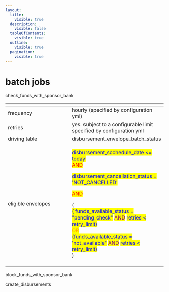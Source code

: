 ```yaml
---
layout:
  title:
    visible: true
  description:
    visible: false
  tableOfContents:
    visible: true
  outline:
    visible: true
  pagination:
    visible: true
---
```


# batch jobs

check\_funds\_with\_sponsor\_bank

<table><thead><tr><th width="235"></th><th></th></tr></thead><tbody><tr><td>frequency</td><td>hourly (specified by configuration yml)</td></tr><tr><td>retries</td><td>yes. subject to a configurable limit specified by configuration yml</td></tr><tr><td>driving table</td><td>disbursement_envelope_batch_status</td></tr><tr><td>eligible envelopes</td><td><p><mark style="color:blue;">disbursement_scchedule_date &#x3C;= today</mark><br><mark style="color:red;">AND</mark></p><p><mark style="color:blue;">disbursement_cancellation_status = 'NOT_CANCELLED'</mark></p><p><mark style="color:red;">AND</mark></p><p>(<br><mark style="color:blue;">( funds_available_status = "pending_check"</mark> <mark style="color:purple;">AND</mark> <mark style="color:blue;">retries &#x3C; retry_limit)</mark><br><mark style="color:orange;">OR</mark><br><mark style="color:blue;">(funds_available_status = 'not_available"</mark> <mark style="color:purple;">AND</mark> <mark style="color:blue;">retries &#x3C; retry_limit)</mark><br>) </p></td></tr><tr><td></td><td></td></tr></tbody></table>



block\_funds\_with\_sponsor\_bank

create\_disbursements
